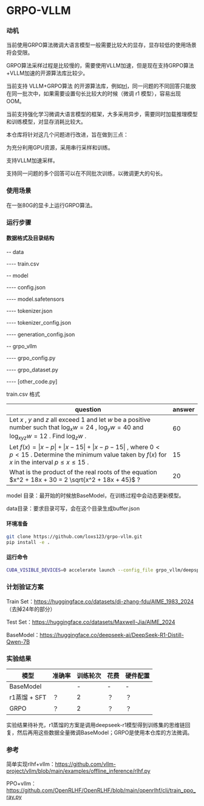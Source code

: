 # GRPO-VLLM

### 动机

当前使用GRPO算法微调大语言模型一般需要比较大的显存，显存较低的使用场景将会受限。

GRPO算法采样过程是比较慢的，需要使用VLLM加速，但是现在支持GRPO算法+VLLM加速的开源算法库比较少。

当前支持 VLLM+GRPO算法 的开源算法库，例如[trl](https://github.com/huggingface/trl)，同一问题的不同回答只能放在同一批次中，如果需要设置句长比较大的时候（微调 r1 模型），容易出现OOM。

当前支持强化学习微调大语言模型的框架，大多采用异步，需要同时加载推理模型和训练模型，对显存消耗比较大。

本仓库将针对这几个问题进行改进，旨在做到三点：

为充分利用GPU资源，采用串行采样和训练。

支持VLLM加速采样。

支持同一问题的多个回答可以在不同批次训练，以微调更大的句长。

### 使用场景

在一张80G的显卡上运行GRPO算法。

### 运行步骤

#### 数据格式及目录结构

-- data

---- train.csv

-- model

---- config.json

---- model.safetensors

---- tokenizer.json

---- tokenizer_config.json

---- generation_config.json

-- grpo_vllm

---- grpo_config.py

---- grpo_dataset.py

---- [other_code.py]



train.csv 格式

| question                                                     | answer |
| ------------------------------------------------------------ | ------ |
| Let $x$ , $y$ and $z$ all exceed $1$ and let $w$ be a positive number such that $\log_xw=24$ , $\log_y w = 40$ and $\log_{xyz}w=12$ . Find $\log_zw$ . | 60     |
| Let $f(x)=\|x-p\|+\|x-15\|+\|x-p-15\|$ , where $0 < p < 15$ . Determine the minimum value taken by $f(x)$ for $x$ in the interval $p \leq x\leq15$ . | 15     |
| What is the product of the real roots of the equation $x^2 + 18x + 30 = 2 \sqrt{x^2 + 18x + 45}$ ? | 20     |

model 目录：最开始的时候放BaseModel，在训练过程中会动态更新模型。

data目录：要求目录可写，会在这个目录生成buffer.json

#### 环境准备

```bash
git clone https://github.com/loxs123/grpo-vllm.git
pip install -e .
```

#### 运行命令

```bash
CUDA_VISIBLE_DEVICES=0 accelerate launch --config_file grpo_vllm/deepspeed_zero3.yaml scripts/train.py
```

### 计划验证方案

Train Set：https://huggingface.co/datasets/di-zhang-fdu/AIME_1983_2024 （去掉24年的部分）

Test Set：https://huggingface.co/datasets/Maxwell-Jia/AIME_2024

BaseModel：https://huggingface.co/deepseek-ai/DeepSeek-R1-Distill-Qwen-7B



### 实验结果

| 模型         | 准确率 | 训练轮次 | 花费 | 硬件配置 |
| ------------ | ------ | -------- | ---- | -------- |
| BaseModel    |        | -        | -    | -        |
| r1蒸馏 + SFT | ？     | 2        | ？   | ？       |
| GRPO         | ？     | 2        | ？   | ？       |

实验结果待补充，r1蒸馏的方案是调用deepseek-r1模型得到训练集的思维链回复，然后再用这些数据全量微调BaseModel；GRPO是使用本仓库的方法微调。

### 参考

简单实现rlhf+vllm：https://github.com/vllm-project/vllm/blob/main/examples/offline_inference/rlhf.py

PPO+vllm：https://github.com/OpenRLHF/OpenRLHF/blob/main/openrlhf/cli/train_ppo_ray.py

